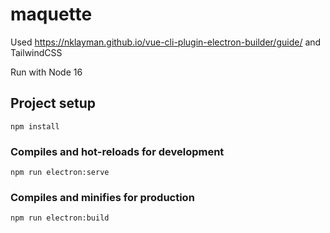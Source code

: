 # maquette

Used https://nklayman.github.io/vue-cli-plugin-electron-builder/guide/ and TailwindCSS

Run with Node 16

## Project setup

```
npm install
```

### Compiles and hot-reloads for development

```
npm run electron:serve
```

### Compiles and minifies for production

```
npm run electron:build
```
